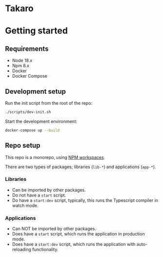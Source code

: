 # Takaro

# Getting started

## Requirements

- Node 18.x
- Npm 8.x
- Docker
- Docker Compose

## Development setup

Run the init script from the root of the repo:

```bash
./scripts/dev-init.sh 
```

Start the development environment:

```bash
docker-compose up --build
```

## Repo setup

This repo is a monorepo, using [NPM workspaces](https://docs.npmjs.com/cli/v7/using-npm/workspaces).

There are two types of packages; libraries (`lib-*`) and applications (`app-*`).

### Libraries

- Can be imported by other packages.
- Do not have a `start` script.
- Do have a `start:dev` script, typically, this runs the Typescript compiler in watch mode.

### Applications

- Can NOT be imported by other packages.
- Does have a `start` script, which runs the application in production mode.
- Does have a `start:dev` script, which runs the application with auto-reloading functionality.
